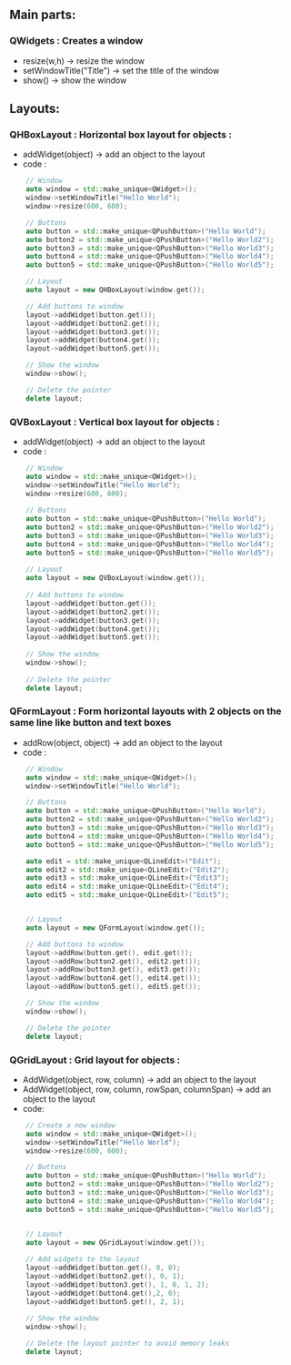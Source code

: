 ## Main parts:

### QWidgets : Creates a window 
- resize(w,h) → resize the window
- setWindowTitle("Title") → set the title of the window
- show() → show the window


## Layouts:

### QHBoxLayout : Horizontal box layout for objects :

- addWidget(object) → add an object to the layout
- code :
``` cpp
    // Window
    auto window = std::make_unique<QWidget>();
    window->setWindowTitle("Hello World");
    window->resize(600, 600);

    // Buttons
    auto button = std::make_unique<QPushButton>("Hello World");
    auto button2 = std::make_unique<QPushButton>("Hello World2");
    auto button3 = std::make_unique<QPushButton>("Hello World3");
    auto button4 = std::make_unique<QPushButton>("Hello World4");
    auto button5 = std::make_unique<QPushButton>("Hello World5");

    // Layout
    auto layout = new QHBoxLayout(window.get());

    // Add buttons to window
    layout->addWidget(button.get());
    layout->addWidget(button2.get());
    layout->addWidget(button3.get());
    layout->addWidget(button4.get());
    layout->addWidget(button5.get());

    // Show the window
    window->show();

    // Delete the pointer
    delete layout;
```

### QVBoxLayout : Vertical box layout for objects :

- addWidget(object) -> add an object to the layout 
- code :
``` cpp
    // Window
    auto window = std::make_unique<QWidget>();
    window->setWindowTitle("Hello World");
    window->resize(600, 600);
    
    // Buttons
    auto button = std::make_unique<QPushButton>("Hello World");
    auto button2 = std::make_unique<QPushButton>("Hello World2");
    auto button3 = std::make_unique<QPushButton>("Hello World3");
    auto button4 = std::make_unique<QPushButton>("Hello World4");
    auto button5 = std::make_unique<QPushButton>("Hello World5");
    
    // Layout
    auto layout = new QVBoxLayout(window.get());
    
    // Add buttons to window
    layout->addWidget(button.get());
    layout->addWidget(button2.get());
    layout->addWidget(button3.get());
    layout->addWidget(button4.get());
    layout->addWidget(button5.get());
    
    // Show the window
    window->show();
    
    // Delete the pointer
    delete layout;
```

### QFormLayout : Form horizontal layouts with 2 objects on the same line like button and text boxes 
- addRow(object, object) -> add an object to the layout
- code :
``` cpp
    // Window
    auto window = std::make_unique<QWidget>();
    window->setWindowTitle("Hello World");

    // Buttons
    auto button = std::make_unique<QPushButton>("Hello World");
    auto button2 = std::make_unique<QPushButton>("Hello World2");
    auto button3 = std::make_unique<QPushButton>("Hello World3");
    auto button4 = std::make_unique<QPushButton>("Hello World4");
    auto button5 = std::make_unique<QPushButton>("Hello World5");

    auto edit = std::make_unique<QLineEdit>("Edit");
    auto edit2 = std::make_unique<QLineEdit>("Edit2");
    auto edit3 = std::make_unique<QLineEdit>("Edit3");
    auto edit4 = std::make_unique<QLineEdit>("Edit4");
    auto edit5 = std::make_unique<QLineEdit>("Edit5");


    // Layout
    auto layout = new QFormLayout(window.get());

    // Add buttons to window
    layout->addRow(button.get(), edit.get());
    layout->addRow(button2.get(), edit2.get());
    layout->addRow(button3.get(), edit3.get());
    layout->addRow(button4.get(), edit4.get());
    layout->addRow(button5.get(), edit5.get());

    // Show the window
    window->show();

    // Delete the pointer
    delete layout;
```

### QGridLayout : Grid layout for objects :
- AddWidget(object, row, column) -> add an object to the layout
- AddWidget(object, row, column, rowSpan, columnSpan) -> add an object to the layout
- code:
``` cpp
    // Create a new window
    auto window = std::make_unique<QWidget>();
    window->setWindowTitle("Hello World");
    window->resize(600, 600);

    // Buttons
    auto button = std::make_unique<QPushButton>("Hello World");
    auto button2 = std::make_unique<QPushButton>("Hello World2");
    auto button3 = std::make_unique<QPushButton>("Hello World3");
    auto button4 = std::make_unique<QPushButton>("Hello World4");
    auto button5 = std::make_unique<QPushButton>("Hello World5");


    // Layout
    auto layout = new QGridLayout(window.get());
    
    // Add widgets to the layout
    layout->addWidget(button.get(), 0, 0);
    layout->addWidget(button2.get(), 0, 1);
    layout->addWidget(button3.get(), 1, 0, 1, 2);
    layout->addWidget(button4.get(),2, 0);
    layout->addWidget(button5.get(), 2, 1);
    
    // Show the window
    window->show();

    // Delete the layout pointer to avoid memory leaks
    delete layout;
```


